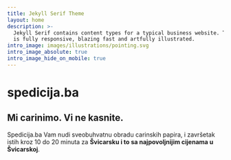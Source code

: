 ```yaml
---
title: Jekyll Serif Theme
layout: home
description: >-
  Jekyll Serif contains content types for a typical business website. The theme
  is fully responsive, blazing fast and artfully illustrated.
intro_image: images/illustrations/pointing.svg
intro_image_absolute: true
intro_image_hide_on_mobile: true
---
```

# spedicija.ba

## Mi carinimo. Vi ne kasnite.

Spedicija.ba Vam nudi sveobuhvatnu obradu carinskih papira, i završetak istih kroz 10 do 20 minuta za **Švicarsku i to sa najpovoljnijim cijenama u Švicarskoj**.

